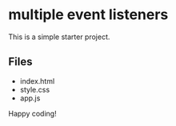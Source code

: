 # multiple event listeners

This is a simple starter project.

## Files
- index.html
- style.css
- app.js

Happy coding!
